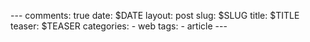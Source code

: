 --- comments: true date: $DATE layout: post slug: $SLUG title: $TITLE teaser: $TEASER categories: - web tags: - article ---
